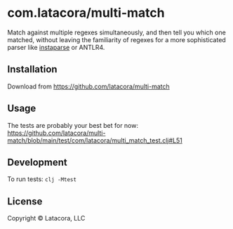 # com.latacora/multi-match

Match against multiple regexes simultaneously, and then tell you which one
matched, without leaving the familiarity of regexes for a more sophisticated
parser like [instaparse] or ANTLR4.

[instaparse]: https://github.com/Engelberg/instaparse

## Installation

Download from https://github.com/latacora/multi-match

## Usage

The tests are probably your best bet for now: https://github.com/latacora/multi-match/blob/main/test/com/latacora/multi_match_test.clj#L51

## Development

To run tests: `clj -Mtest`

## License

Copyright © Latacora, LLC
